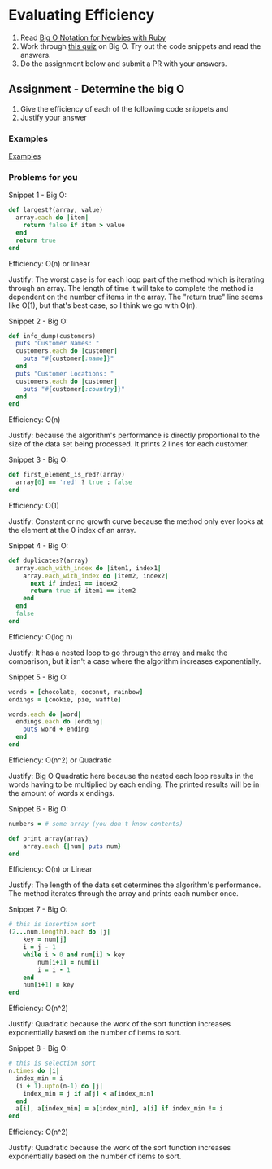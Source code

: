 # Evaluating Efficiency

1. Read [Big O Notation for Newbies with Ruby](http://www.datakicks.com/2016/06/04/big-o-notation.html)
2. Work through [this quiz](http://www.codequizzes.com/computer-science/beginner/big-o-algorithms) on Big O. Try out the code snippets and read the answers.
3. Do the assignment below and submit a PR with your answers.


## Assignment - Determine the big O
1) Give the efficiency of each of the following code snippets and
2) Justify your answer

### Examples
[Examples](examples.md)

### Problems for you

Snippet 1 - Big O:
```ruby
def largest?(array, value)
  array.each do |item|
    return false if item > value
  end
  return true
end
```
Efficiency: O(n) or linear

Justify: The worst case is for each loop part of the method which is iterating through an array.  The length of time it will take to complete the method is dependent on the number of items in the array.  The "return true" line seems like O(1), but that's best case, so I think we go with O(n).


Snippet 2 - Big O:
```ruby
def info_dump(customers)
  puts "Customer Names: "
  customers.each do |customer|
    puts "#{customer[:name]}"
  end
  puts "Customer Locations: "
  customers.each do |customer|
    puts "#{customer[:country]}"
  end
end
```
Efficiency: O(n)

Justify:  because the algorithm's performance is directly proportional to the size of the data set being processed.  It prints 2 lines for each customer.


Snippet 3 - Big O:
```ruby
def first_element_is_red?(array)
  array[0] == 'red' ? true : false
end
```
Efficiency: O(1)

Justify:  Constant or no growth curve because the method only ever looks at the element at the 0 index of an array.

Snippet 4 - Big O:
```ruby
def duplicates?(array)
  array.each_with_index do |item1, index1|
    array.each_with_index do |item2, index2|
      next if index1 == index2
      return true if item1 == item2
    end
  end
  false
end
```
Efficiency: O(log n)

Justify: It has a nested loop to go through the array and make the comparison, but it isn't a case where the algorithm increases exponentially.

Snippet 5 - Big O:
```ruby
words = [chocolate, coconut, rainbow]
endings = [cookie, pie, waffle]

words.each do |word|
  endings.each do |ending|
    puts word + ending
  end
end
```
Efficiency: O(n^2) or Quadratic

Justify:  Big O Quadratic here because the nested each loop results in the words having to be multiplied by each ending.  The printed results will be in the amount of words x endings.

Snippet 6 - Big O:
```ruby
numbers = # some array (you don't know contents)

def print_array(array)
    array.each {|num| puts num}
end
```
Efficiency: O(n) or Linear

Justify:  The length of the data set determines the algorithm's performance.  The method iterates through the array and prints each number once.

Snippet 7 - Big O:
```ruby
# this is insertion sort
(2...num.length).each do |j|
    key = num[j]
    i = j - 1
    while i > 0 and num[i] > key
        num[i+1] = num[i]
        i = i - 1
    end
    num[i+1] = key
end
```
Efficiency: O(n^2)

Justify: Quadratic because the work of the sort function increases exponentially based on the number of items to sort.

Snippet 8 - Big O:
```ruby
# this is selection sort
n.times do |i|
  index_min = i
  (i + 1).upto(n-1) do |j|
    index_min = j if a[j] < a[index_min]
  end
  a[i], a[index_min] = a[index_min], a[i] if index_min != i
end
```
Efficiency: O(n^2)

Justify: Quadratic because the work of the sort function increases exponentially based on the number of items to sort.
